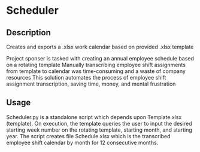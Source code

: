 # Scheduler

## Description
Creates and exports a .xlsx work calendar based on provided .xlsx template

Project sponser is tasked with creating an annual employee schedule based on a rotating template
Manually transcribing employee shift assignments from template to calendar was time-consuming and a waste of company resources
This solution automates the process of employee shift assignment transcription, saving time, money, and mental frustration

## Usage
Scheduler.py is a standalone script which depends upon Template.xlsx (template). On execution, the template queries the user
to input the desired starting week number on the rotating template, starting month, and starting year.  The script creates
file Schedule.xlsx which is the transcribed employee shift calendar by month for 12 consecutive months.
